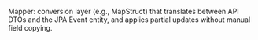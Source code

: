 Mapper: conversion layer (e.g., MapStruct) that translates between API DTOs and the JPA Event entity, and applies partial updates without manual field copying.